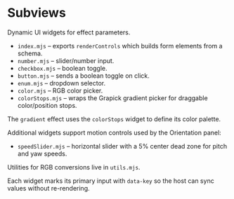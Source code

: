 # Subviews

Dynamic UI widgets for effect parameters.

- `index.mjs` – exports `renderControls` which builds form elements from a schema.
- `number.mjs` – slider/number input.
- `checkbox.mjs` – boolean toggle.
- `button.mjs` – sends a boolean toggle on click.
- `enum.mjs` – dropdown selector.
- `color.mjs` – RGB color picker.
- `colorStops.mjs` – wraps the Grapick gradient picker for draggable color/position stops.

The `gradient` effect uses the `colorStops` widget to define its color palette.

Additional widgets support motion controls used by the Orientation panel:
- `speedSlider.mjs` – horizontal slider with a 5% center dead zone for pitch and yaw speeds.

Utilities for RGB conversions live in `utils.mjs`.

Each widget marks its primary input with `data-key` so the host can sync values without re-rendering.
